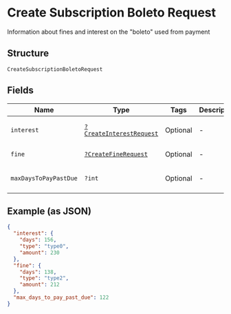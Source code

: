 
# Create Subscription Boleto Request

Information about fines and interest on the "boleto" used from payment

## Structure

`CreateSubscriptionBoletoRequest`

## Fields

| Name | Type | Tags | Description | Getter | Setter |
|  --- | --- | --- | --- | --- | --- |
| `interest` | [`?CreateInterestRequest`](../../doc/models/create-interest-request.md) | Optional | - | getInterest(): ?CreateInterestRequest | setInterest(?CreateInterestRequest interest): void |
| `fine` | [`?CreateFineRequest`](../../doc/models/create-fine-request.md) | Optional | - | getFine(): ?CreateFineRequest | setFine(?CreateFineRequest fine): void |
| `maxDaysToPayPastDue` | `?int` | Optional | - | getMaxDaysToPayPastDue(): ?int | setMaxDaysToPayPastDue(?int maxDaysToPayPastDue): void |

## Example (as JSON)

```json
{
  "interest": {
    "days": 156,
    "type": "type0",
    "amount": 230
  },
  "fine": {
    "days": 138,
    "type": "type2",
    "amount": 212
  },
  "max_days_to_pay_past_due": 122
}
```

